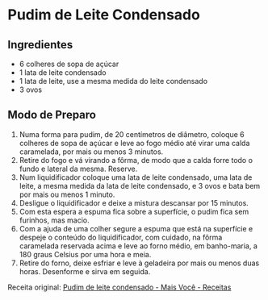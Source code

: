 # Pudim de Leite Condensado

## Ingredientes
- 6 colheres de sopa de açúcar
- 1 lata de leite condensado
- 1 lata de leite, use a mesma medida do leite condensado
- 3 ovos

## Modo de Preparo
1. Numa forma para pudim, de 20 centímetros de diâmetro, coloque 6 colheres de sopa de açúcar e leve ao fogo médio até virar uma calda caramelada, por mais ou menos 3 minutos.
2. Retire do fogo e vá virando a fôrma, de modo que a calda forre todo o fundo e lateral da mesma. Reserve.
3. Num liquidificador coloque uma lata de leite condensado, uma lata de leite, a mesma medida da lata de leite condensado, e 3 ovos e bata bem por mais ou menos 1 minuto.
4. Desligue o liquidificador e deixe a mistura descansar por 15 minutos.
5. Com esta espera a espuma fica sobre a superfície, o pudim fica sem furinhos, mas macio.
6. Com a ajuda de uma colher segure a espuma que está na superfície e despeje o conteúdo do liquidificador, com cuidado, na fôrma caramelada reservada acima e leve ao forno médio, em banho-maria, a 180 graus Celsius por uma hora e meia.
7. Retire do forno, deixe esfriar e leve à geladeira por mais ou menos duas horas. Desenforme e sirva em seguida.

Receita original: [Pudim de leite condensado - Mais Você - Receitas](https://receitas.globo.com/receitas-da-tv/mais-voce/pudim-de-leite-condensado-4d514bb052e0b252bc00e85a.ghtml)
